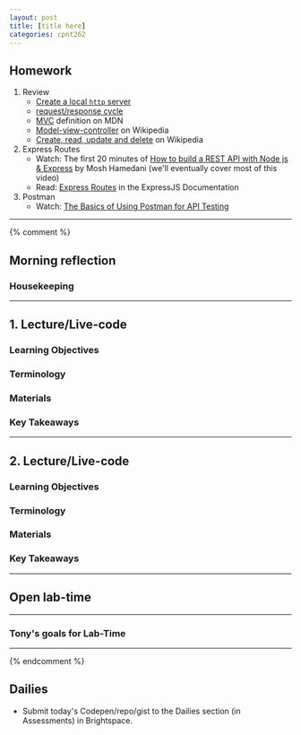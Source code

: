 ```yaml
---
layout: post
title: [title here]
categories: cpnt262
---
```


## Homework
1. Review
    - [Create a local `http` server](https://gist.github.com/acidtone/4f96eefab57e9ab8d2ec4e21f6029be3)
    - [request/response cycle](https://medium.com/@jen_strong/the-request-response-cycle-of-the-web-1b7e206e9047)
    - [MVC](https://developer.mozilla.org/en-US/docs/Glossary/MVC) definition on MDN
    - [Model-view-controller](https://en.wikipedia.org/wiki/Model%E2%80%93view%E2%80%93controller) on Wikipedia
    - [Create, read, update and delete](https://en.wikipedia.org/wiki/Create,_read,_update_and_delete) on Wikipedia
2. Express Routes
    - Watch: The first 20 minutes of [How to build a REST API with Node js & Express](https://youtu.be/pKd0Rpw7O48) by Mosh Hamedani (we'll eventually cover most of this video)
    - Read: [Express Routes](https://expressjs.com/en/guide/routing.html) in the ExpressJS Documentation
3. Postman
    - Watch: [The Basics of Using Postman for API Testing](https://youtu.be/t5n07Ybz7yI)

---
{% comment %}

## Morning reflection
### Housekeeping

---

## 1. Lecture/Live-code
### Learning Objectives
### Terminology
### Materials
### Key Takeaways

---

## 2. Lecture/Live-code
### Learning Objectives
### Terminology
### Materials
### Key Takeaways

---

## Open lab-time

---

### Tony's goals for Lab-Time

---
{% endcomment %}

## Dailies
- Submit today's Codepen/repo/gist to the Dailies section (in Assessments) in Brightspace.